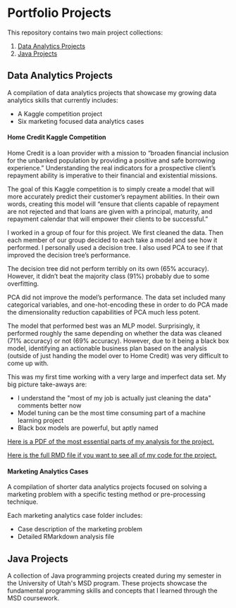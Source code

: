 # Portfolio Projects

This repository contains two main project collections:
1. [Data Analytics Projects](https://github.com/asdelis/asdelis.github.io/tree/main/data_analytics_projects)
2. [Java Projects](https://github.com/asdelis/asdelis.github.io/tree/main/java_projects)

## Data Analytics Projects

A compilation of data analytics projects that showcase my growing data analytics skills that currently includes:
- A Kaggle competition project
- Six marketing focused data analytics cases

#### Home Credit Kaggle Competition

Home Credit is a loan provider with a mission to “broaden financial inclusion for the unbanked population by providing a positive and safe borrowing experience.” Understanding the real indicators for a prospective client’s repayment ability is imperative to their financial and existential missions.

The goal of this Kaggle competition is to simply create a model that will more accurately predict their customer’s repayment abilities. In their own words, creating this model will “ensure that clients capable of repayment are not rejected and that loans are given with a principal, maturity, and repayment calendar that will empower their clients to be successful.”

I worked in a group of four for this project. We first cleaned the data. Then each member of our group decided to each take a model and see how it performed. I personally used a decision tree. I also used PCA to see if that improved the decision tree’s performance.

The decision tree did not perform terribly on its own (65% accuracy). However, it didn’t beat the majority class (91%) probably due to some overfitting.

PCA did not improve the model’s performance. The data set included many categorical variables, and one-hot-encoding these in order to do PCA made the dimensionality reduction capabilities of PCA much less potent.

The model that performed best was an MLP model. Surprisingly, it performed roughly the same depending on whether the data was cleaned (71% accuracy) or not (69% accuracy). However, due to it being a black box model, identifying an actionable business plan based on the analysis (outside of just handing the model over to Home Credit) was very difficult to come up with.

This was my first time working with a very large and imperfect data set. My big picture take-aways are:
- I understand the "most of my job is actually just cleaning the data" comments better now
- Model tuning can be the most time consuming part of a machine learning project
- Black box models are powerful, but aptly named

[Here is a PDF of the most essential parts of my analysis for the project.](https://github.com/asdelis/asdelis.github.io/blob/main/data_analytics_projects/home_credit_kaggle_competition/home_credit_modeling.pdf)

[Here is the full RMD file if you want to see all of my code for the project.](https://github.com/asdelis/asdelis.github.io/blob/main/data_analytics_projects/home_credit_kaggle_competition/home_credit_modeling.Rmd)

#### Marketing Analytics Cases

A compilation of shorter data analytics projects focused on solving a marketing problem with a specific testing method or pre-processing technique.

Each marketing analytics case folder includes:
- Case description of the marketing problem
- Detailed RMarkdown analysis file

## Java Projects

A collection of Java programming projects created during my semester in the University of Utah's MSD program. These projects showcase the fundamental programming skills and concepts that I learned through the MSD coursework.